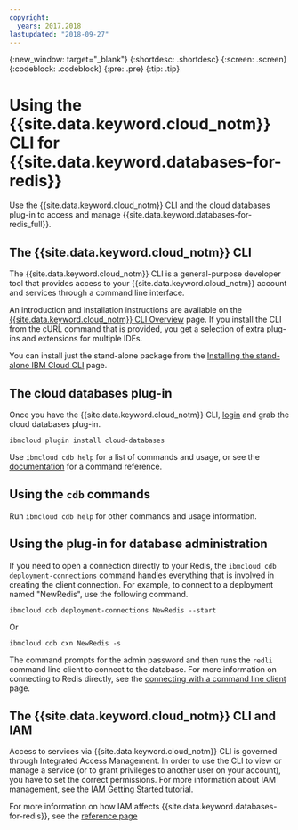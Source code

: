 ```yaml
---
copyright:
  years: 2017,2018
lastupdated: "2018-09-27"
---
```


{:new_window: target="_blank"}
{:shortdesc: .shortdesc}
{:screen: .screen}
{:codeblock: .codeblock}
{:pre: .pre}
{:tip: .tip}

# Using the {{site.data.keyword.cloud_notm}} CLI for {{site.data.keyword.databases-for-redis}}

Use the {{site.data.keyword.cloud_notm}} CLI and the cloud databases plug-in to access and manage {{site.data.keyword.databases-for-redis_full}}.

## The {{site.data.keyword.cloud_notm}} CLI

The {{site.data.keyword.cloud_notm}} CLI is a general-purpose developer tool that provides access to your {{site.data.keyword.cloud_notm}} account and services through a command line interface.

An introduction and installation instructions are available on the [{{site.data.keyword.cloud_notm}} CLI Overview](https://console.{DomainName}/docs/cli/index.html#overview) page. If you install the CLI from the cURL command that is provided, you get a selection of extra plug-ins and extensions for multiple IDEs.

You can install just the stand-alone package from the [Installing the stand-alone IBM Cloud CLI](https://console.bluemix.net/docs/cli/reference/ibmcloud/download_cli.html#install_use) page. 

## The cloud databases plug-in

Once you have the {{site.data.keyword.cloud_notm}} CLI, [login](https://console.{DomianName}/docs/cli/reference/ibmcloud/bx_cli.html#ibmcloud_login) and grab the cloud databases plug-in. 

`ibmcloud plugin install cloud-databases`

Use `ibmcloud cdb help` for a list of commands and usage, or see the [documentation](https://console.{DomainName}/docs/databases-cli-plugin/cloud-databases-cli.html#cloud-databases-cli-plug-in) for a command reference. 

## Using the `cdb` commands

Run `ibmcloud cdb help` for other commands and usage information. 

## Using the plug-in for database administration

If you need to open a connection directly to your Redis, the `ibmcloud cdb deployment-connections` command handles everything that is involved in creating the client connection. For example, to connect to a deployment named  "NewRedis", use the following command.

```
ibmcloud cdb deployment-connections NewRedis --start
```
Or
```
ibmcloud cdb cxn NewRedis -s
```

The command prompts for the admin password and then runs the `redli` command line client to connect to the database. For more information on connecting to Redis directly, see the [connecting with a command line client](./connecting-cli-client.html) page.

## The {{site.data.keyword.cloud_notm}} CLI and IAM

Access to services via {{site.data.keyword.cloud_notm}} CLI is governed through Integrated Access Management. In order to use the CLI to view or manage a service (or to grant privileges to another user on your account), you have to set the correct permissions. For more information about IAM management, see the [IAM Getting Started tutorial](https://console.{DomainName}/docs/iam/quickstart.html#getstarted).

For more information on how IAM affects {{site.data.keyword.databases-for-redis}}, see the [reference page](./reference-access-management.html)